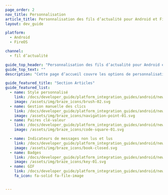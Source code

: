 ```yaml
---
page_order: 2
nav_title: Personnalisation
article_title: Personnalisation des fils d’actualité pour Android et FireOS
layout: dev_guide

platform:
  - Android
  - FireOS

channel:
  - fil d’actualité

guide_top_header: "Personnalisation des fils d’actualité pour Android et FireOS"
guide_top_text: ""
description: "Cette page d’accueil couvre les options de personnalisation du fil d’actualités du SDK Braze Android et FireOS comme le style personnalisé, la gestion manuelle des clics, les paires clé-valeur, etc."

guide_featured_title: "Section Articles"
guide_featured_list:
  - name: Style personnalisé
    link: /docs/developer_guide/platform_integration_guides/android/news_feed/customization/custom_styling/
    image: /assets/img/braze_icons/brush-02.svg
  - name: Gestion manuelle des clics
    link: /docs/developer_guide/platform_integration_guides/android/news_feed/customization/click_listener/
    image: /assets/img/braze_icons/navigation-point-01.svg
  - name: Paires clé-valeur
    link: /docs/developer_guide/platform_integration_guides/android/news_feed/customization/key_value_pairs/
    image: /assets/img/braze_icons/code-square-01.svg

  - name: Indicateurs de messages non lus et lus
    link: /docs/developer_guide/platform_integration_guides/android/news_feed/customization/read_and_unread/
    image: /assets/img/braze_icons/book-closed.svg
  - name: Badges
    link: /docs/developer_guide/platform_integration_guides/android/news_feed/customization/badges/
    image: /assets/img/braze_icons/key-01.svg
  - name: GIF
    link: /docs/developer_guide/platform_integration_guides/android/news_feed/customization/gifs/
    fa_icon: fa-solid fa-file-image


---
```

<br><br>